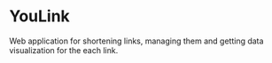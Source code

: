 # YouLink
Web application for shortening links, managing them and getting data visualization for the each link.
